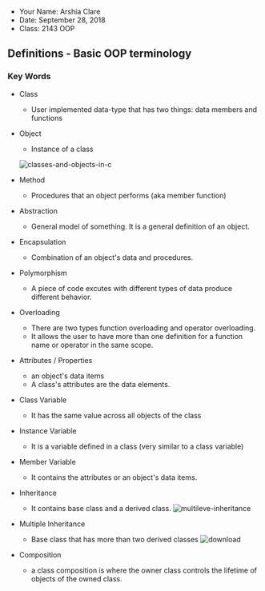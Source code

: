 - Your Name: Arshia Clare
- Date: September 28, 2018
- Class: 2143 OOP

## Definitions - Basic OOP terminology

### Key Words

- Class 
  - User implemented data-type that has two things: data members and functions
- Object
  - Instance of a class
  
  ![classes-and-objects-in-c](https://user-images.githubusercontent.com/35582387/46189501-78b79880-c2b4-11e8-9c2f-16182110553d.jpg)
  
- Method 
  - Procedures that an object performs (aka member function)
  
- Abstraction
  - General model of something. It is a general definition of an object. 
  
- Encapsulation
  - Combination of an object's data and procedures. 
  
- Polymorphism
  - A piece of code excutes with different types of data produce different behavior.
  
- Overloading
  - There are two types function overloading and operator overloading.
  - It allows the user to have more than one definition for a function name or operator in the same scope.
  
- Attributes / Properties 
  - an object's data items
  - A class's attributes are the data elements.
  
- Class Variable
  - It has the same value across all objects of the class
  
- Instance Variable
  - It is a variable defined in a class (very similar to a class variable)

- Member Variable
  - It contains the attributes or an object's data items.
  
- Inheritance
  - It contains base class and a derived class. 
  ![multileve-inheritance](https://user-images.githubusercontent.com/35582387/46191551-94736c80-c2bd-11e8-9138-9227fd5384e4.png)

  
- Multiple Inheritance
  - Base class that has more than two derived classes
  ![download](https://user-images.githubusercontent.com/35582387/46191212-46119e00-c2bc-11e8-91ef-57b393d2df41.png)

- Composition
  - a class composition is where the owner class controls the lifetime of objects of the owned class.
